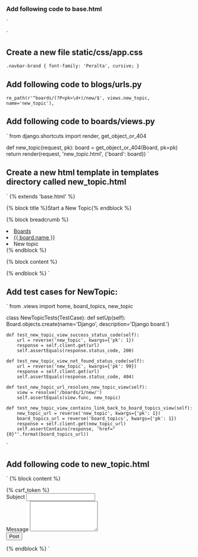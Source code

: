 ### Add following code to base.html

`
<link href="https://fonts.googleapis.com/css?family=Peralta" rel="stylesheet">
<link rel="stylesheet" href="{% static 'css/app.css' %}">
`

## Create a new file static/css/app.css

`
.navbar-brand {
    font-family: 'Peralta', cursive;
  }
`

## Add following code to blogs/urls.py
`
re_path(r'^boards/(?P<pk>\d+)/new/$', views.new_topic, name='new_topic'),
`

## Add following code to boards/views.py
`
from django.shortcuts import render, get_object_or_404

def new_topic(request, pk):
    board = get_object_or_404(Board, pk=pk)
    return render(request, 'new_topic.html', {'board': board})
`

## Create a  new html template in templates directory called new_topic.html
`
{% extends 'base.html' %}

{% block title %}Start a New Topic{% endblock %}

{% block breadcrumb %}
  <li class="breadcrumb-item"><a href="{% url 'home' %}">Boards</a></li>
  <li class="breadcrumb-item"><a href="{% url 'board_topics' board.pk %}">{{ board.name }}</a></li>
  <li class="breadcrumb-item active">New topic</li>
{% endblock %}

{% block content %}

{% endblock %}
`

## Add test cases for NewTopic:
`
from .views import home, board_topics, new_topic

class NewTopicTests(TestCase):
    def setUp(self):
        Board.objects.create(name='Django', description='Django board.')

    def test_new_topic_view_success_status_code(self):
        url = reverse('new_topic', kwargs={'pk': 1})
        response = self.client.get(url)
        self.assertEquals(response.status_code, 200)

    def test_new_topic_view_not_found_status_code(self):
        url = reverse('new_topic', kwargs={'pk': 99})
        response = self.client.get(url)
        self.assertEquals(response.status_code, 404)

    def test_new_topic_url_resolves_new_topic_view(self):
        view = resolve('/boards/1/new/')
        self.assertEquals(view.func, new_topic)

    def test_new_topic_view_contains_link_back_to_board_topics_view(self):
        new_topic_url = reverse('new_topic', kwargs={'pk': 1})
        board_topics_url = reverse('board_topics', kwargs={'pk': 1})
        response = self.client.get(new_topic_url)
        self.assertContains(response, 'href="{0}"'.format(board_topics_url))
`

## Add following code to new_topic.html

`
{% block content %}
  <form method="post">
    {% csrf_token %}
    <div class="form-group">
      <label for="id_subject">Subject</label>
      <input type="text" class="form-control" id="id_subject" name="subject">
    </div>
    <div class="form-group">
      <label for="id_message">Message</label>
      <textarea class="form-control" id="id_message" name="message" rows="5"></textarea>
    </div>
    <button type="submit" class="btn btn-success">Post</button>
  </form>
{% endblock %}
`
